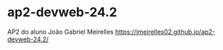 # ap2-devweb-24.2
AP2 do aluno João Gabriel Meirelles
https://jmeirelles02.github.io/ap2-devweb-24.2/
